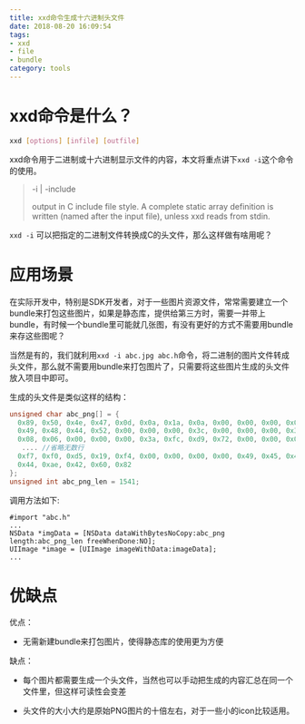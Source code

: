 ```yaml
---
title: xxd命令生成十六进制头文件
date: 2018-08-20 16:09:54
tags:
- xxd
- file
- bundle
category: tools
---
```


# xxd命令是什么？

```bash
xxd [options] [infile] [outfile]
```

xxd命令用于二进制或十六进制显示文件的内容，本文将重点讲下`xxd -i`这个命令的使用。

> -i | -include
>
> output in C include file style. A complete static array  definition  is  written (named after the input file), unless xxd reads from stdin.

`xxd -i` 可以把指定的二进制文件转换成C的头文件，那么这样做有啥用呢？

# 应用场景

在实际开发中，特别是SDK开发者，对于一些图片资源文件，常常需要建立一个bundle来打包这些图片，如果是静态库，提供给第三方时，需要一并带上bundle，有时候一个bundle里可能就几张图，有没有更好的方式不需要用bundle来存这些图呢？

当然是有的，我们就利用`xxd -i abc.jpg abc.h`命令，将二进制的图片文件转成头文件，那么就不需要用bundle来打包图片了，只需要将这些图片生成的头文件放入项目中即可。

生成的头文件是类似这样的结构：

```c
unsigned char abc_png[] = {
  0x89, 0x50, 0x4e, 0x47, 0x0d, 0x0a, 0x1a, 0x0a, 0x00, 0x00, 0x00, 0x0d,
  0x49, 0x48, 0x44, 0x52, 0x00, 0x00, 0x00, 0x3c, 0x00, 0x00, 0x00, 0x3c,
  0x08, 0x06, 0x00, 0x00, 0x00, 0x3a, 0xfc, 0xd9, 0x72, 0x00, 0x00, 0x00,
   .... //省略无数行
  0xf7, 0xf0, 0xd5, 0x19, 0xf4, 0x00, 0x00, 0x00, 0x00, 0x49, 0x45, 0x4e,
  0x44, 0xae, 0x42, 0x60, 0x82
};
unsigned int abc_png_len = 1541;
```

调用方法如下:

```objc
#import "abc.h"
...
NSData *imgData = [NSData dataWithBytesNoCopy:abc_png length:abc_png_len freeWhenDone:NO];
UIImage *image = [UIImage imageWithData:imageData];
...
```

# 优缺点

优点：

- 无需新建bundle来打包图片，使得静态库的使用更为方便

缺点：

- 每个图片都需要生成一个头文件，当然也可以手动把生成的内容汇总在同一个文件里，但这样可读性会变差

- 头文件的大小大约是原始PNG图片的十倍左右，对于一些小的icon比较适用。
